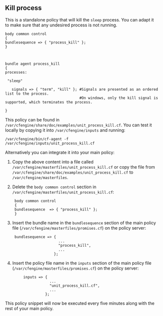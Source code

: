 ## Kill process

This is a standalone policy that will kill the `sleep` process. You can adapt it to make sure that any undesired process is not running.

	body common control
	{
	bundlesequence => { "process_kill" };
	}



	bundle agent process_kill
	{
	processes:

	 "sleep"

	   signals => { "term", "kill" }; #Signals are presented as an ordered list to the process.
	                                  #On windows, only the kill signal is supported, which terminates the process.

	}

This policy can be found in `/var/cfengine/share/doc/examples/unit_process_kill.cf`. You can test it locally by copying it into `/var/cfengine/inputs` and running:

	/var/cfengine/bin/cf-agent -f /var/cfengine/inputs/unit_process_kill.cf

Alternatively you can integrate it into your main policy:

1. Copy the above content into a file called `/var/cfengine/masterfiles/unit_process_kill.cf` or copy the file from `/var/cfengine/share/doc/examples/unit_process_kill.cf` to `/var/cfengine/masterfiles`.

2. Delete the `body common control` section in `/var/cfengine/masterfiles/unit_process_kill.cf`:

		body common control
		{
		bundlesequence  => { "process_kill" };
		}

3. Insert the bundle name in the `bundlesequence` section of the main policy file (`/var/cfengine/masterfiles/promises.cf`) on the policy server:

	    bundlesequence => {
		                    ...
		                    "process_kill",
		                    ...
		                  };

3. Insert the policy file name in the `inputs` section of the main policy file (`/var/cfengine/masterfiles/promises.cf`) on the policy server:

            inputs => {
                        ...
                        "unit_process_kill.cf",
                        ...
                      };

This policy snippet will now be executed every five minutes along with the rest of your main policy.
